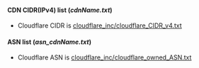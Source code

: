 #### CDN CIDR(IPv4) list  (_cdnName.txt_)

- Cloudflare CIDR is [cloudflare_inc/cloudflare_CIDR_v4.txt](../../cloudflare_inc/cloudflare_CIDR_v4.txt)

#### ASN list  (_asn_cdnName.txt_)

- Cloudflare ASN is [cloudflare_inc/cloudflare_owned_ASN.txt](../../cloudflare_inc/cloudflare_owned_ASN.txt)
